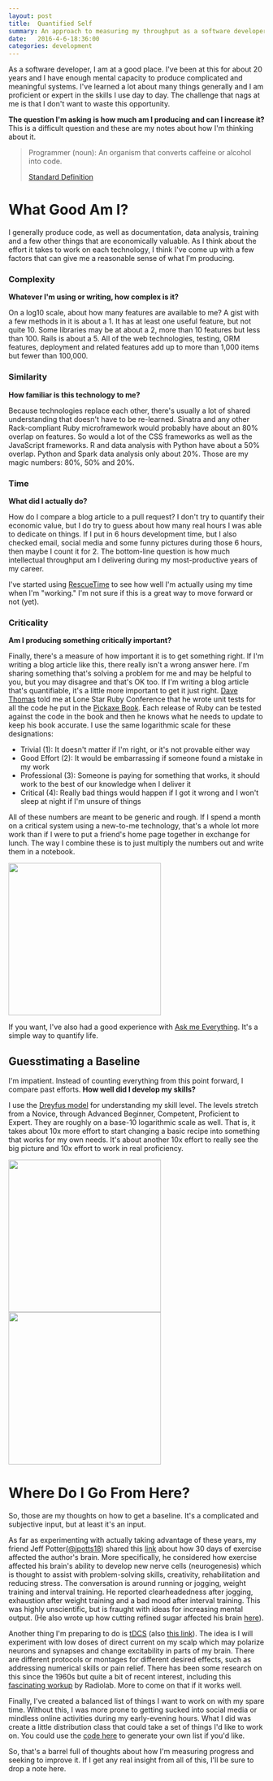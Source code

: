 ```yaml
---
layout: post
title:  Quantified Self
summary: An approach to measuring my throughput as a software developer
date:   2016-4-6-18:36:00
categories: development
---
```


As a software developer, I am at a good place.  I've been at this for about 20 years and I have enough mental capacity to produce complicated and meaningful systems.  I've learned a lot about many things generally and I am proficient or expert in the skills I use day to day.  The challenge that nags at me is that I don't want to waste this opportunity.

**The question I'm asking is how much am I producing and can I increase it?**  This is a difficult question and these are my notes about how I'm thinking about it.

> Programmer (noun): An organism that converts caffeine or alcohol into code.
>
> [Standard Definition](http://uncyclopedia.wikia.com/wiki/Programmer)

# What Good Am I?

I generally produce code, as well as documentation, data analysis, training and a few other things that are economically valuable.  As I think about the effort it takes to work on each technology, I think I've come up with a few factors that can give me a reasonable sense of what I'm producing.

### Complexity

**Whatever I'm using or writing, how complex is it?**

On a log10 scale, about how many features are available to me?  A gist with a few methods in it is about a 1.  It has at least one useful feature, but not quite 10.  Some libraries may be at about a 2, more than 10 features but less than 100.  Rails is about a 5.  All of the web technologies, testing, ORM features, deployment and related features add up to more than 1,000 items but fewer than 100,000.

### Similarity

**How familiar is this technology to me?**

Because technologies replace each other, there's usually a lot of shared understanding that doesn't have to be re-learned.  Sinatra and any other Rack-compliant Ruby microframework would probably have about an 80% overlap on features.  So would a lot of the CSS frameworks as well as the JavaScript frameworks.  R and data analysis with Python have about a 50% overlap.  Python and Spark data analysis only about 20%.  Those are my magic numbers: 80%, 50% and 20%.

### Time

**What did I actually do?**

How do I compare a blog article to a pull request?  I don't try to quantify their economic value, but I do try to guess about how many real hours I was able to dedicate on things.  If I put in 6 hours development time, but I also checked email, social media and some funny pictures during those 6 hours, then maybe I count it for 2.  The bottom-line question is how much intellectual throughput am I delivering during my most-productive years of my career.

I've started using [RescueTime](https://www.rescuetime.com) to see how well I'm actually using my time when I'm "working." I'm not sure if this is a great way to move forward or not (yet).

### Criticality

**Am I producing something critically important?**

Finally, there's a measure of how important it is to get something right.  If I'm writing a blog article like this, there really isn't a wrong answer here.  I'm sharing something that's solving a problem for me and may be helpful to you, but you may disagree and that's OK too.  If I'm writing a blog article that's quantifiable, it's a little more important to get it just right.  [Dave Thomas](https://pragdave.me/) told me at Lone Star Ruby Conference that he wrote unit tests for all the code he put in the [Pickaxe Book](https://pragprog.com/book/ruby/programming-ruby).  Each release of Ruby can be tested against the code in the book and then he knows what he needs to update to keep his book accurate.  I use the same logarithmic scale for these designations:

* Trivial (1): It doesn't matter if I'm right, or it's not provable either way
* Good Effort (2): It would be embarrassing if someone found a mistake in my work
* Professional (3): Someone is paying for something that works, it should work to the best of our knowledge when I deliver it
* Critical (4): Really bad things would happen if I got it wrong and I won't sleep at night if I'm unsure of things

All of these numbers are meant to be generic and rough.  If I spend a month on a critical system using a new-to-me technology, that's a whole lot more work than if I were to put a friend's home page together in exchange for lunch.  The way I combine these is to just multiply the numbers out and write them in a notebook.

<img src="http://i.imgur.com/ADphcxT.jpg" height="300px">

If you want, I've also had a good experience with [Ask me Everything](http://www.askmeevery.com/]).  It's a simple way to quantify life.

## Guesstimating a Baseline

I'm impatient.  Instead of counting everything from this point forward, I compare past efforts.  **How well did I develop my skills?**

I use the [Dreyfus model](https://en.wikipedia.org/wiki/Dreyfus_model_of_skill_acquisition) for understanding my skill level.  The levels stretch from a Novice, through Advanced Beginner, Competent, Proficient to Expert.  They are roughly on a base-10 logarithmic scale as well.  That is, it takes about 10x more effort to start changing a basic recipe into something that works for my own needs.  It's about another 10x effort to really see the big picture and 10x effort to work in real proficiency.

<img src="http://i.imgur.com/33CCuMc.png" height="300px"><img src="http://i.imgur.com/iJjpwLo.png" height="300px">


# Where Do I Go From Here?

So, those are my thoughts on how to get a baseline.  It's a complicated and subjective input, but at least it's an input.

As far as experimenting with actually taking advantage of these years, my friend Jeff Potter([@jpotts18](https://twitter.com/jpotts18)) shared this [link](http://www.fastcompany.com/3058441/how-to-be-a-success-at-everything/heres-how-a-month-of-exercise-affected-my-brain) about how 30 days of exercise affected the author's brain.  More specifically, he considered how exercise affected his brain's ability to develop new nerve cells (neurogenesis) which is thought to assist with problem-solving skills, creativity, rehabilitation and reducing stress.  The conversation is around running or jogging, weight training and interval training.  He reported clearheadedness after jogging, exhaustion after weight training and a bad mood after interval training.  This was highly unscientific, but is fraught with ideas for increasing mental output. (He also wrote up how cutting refined sugar affected his brain [here](http://www.fastcompany.com/3050319/lessons-learned/how-giving-up-refined-sugar-changed-my-brain)).

Another thing I'm preparing to do is [tDCS](https://en.wikipedia.org/wiki/Transcranial_direct-current_stimulation) (also [this link](https://www.reddit.com/r/tDCS/wiki/faq)).  The idea is I will experiment with low doses of direct current on my scalp which may polarize neurons and synapses and change excitability in parts of my brain.  There are different protocols or montages for different desired effects, such as addressing numerical skills or pain relief.  There has been some research on this since the 1960s but quite a bit of recent interest, including this [fascinating workup](http://www.radiolab.org/story/9-volt-nirvana/) by Radiolab.  More to come on that if it works well.

Finally, I've created a balanced list of things I want to work on with my spare time.  Without this, I was more prone to getting sucked into social media or mindless online activities during my early-evening hours.  What I did was create a little distribution class that could take a set of things I'd like to work on.  You could use the [code here](https://gist.github.com/davidrichards/60a93af268a6908f29017f283ecacc51) to generate your own list if you'd like.

So, that's a barrel full of thoughts about how I'm measuring progress and seeking to improve it.  If I get any real insight from all of this, I'll be sure to drop a note here.


